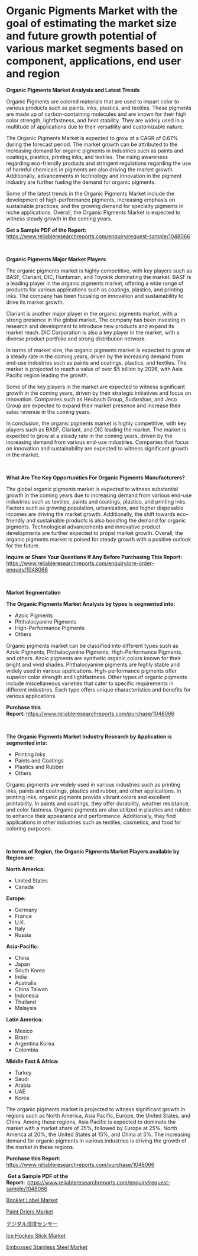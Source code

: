 <p><h1>Organic Pigments Market with the goal of estimating the market size and future growth potential of various market segments based on component, applications, end user and region</h1></p><p><strong>Organic Pigments Market Analysis and Latest Trends</strong></p>
<p><p>Organic Pigments are colored materials that are used to impart color to various products such as paints, inks, plastics, and textiles. These pigments are made up of carbon-containing molecules and are known for their high color strength, lightfastness, and heat stability. They are widely used in a multitude of applications due to their versatility and customizable nature.</p><p>The Organic Pigments Market is expected to grow at a CAGR of 0.67% during the forecast period. The market growth can be attributed to the increasing demand for organic pigments in industries such as paints and coatings, plastics, printing inks, and textiles. The rising awareness regarding eco-friendly products and stringent regulations regarding the use of harmful chemicals in pigments are also driving the market growth. Additionally, advancements in technology and innovation in the pigment industry are further fueling the demand for organic pigments.</p><p>Some of the latest trends in the Organic Pigments Market include the development of high-performance pigments, increasing emphasis on sustainable practices, and the growing demand for specialty pigments in niche applications. Overall, the Organic Pigments Market is expected to witness steady growth in the coming years.</p></p>
<p><strong>Get a Sample PDF of the Report:&nbsp;</strong> <a href="https://www.reliableresearchreports.com/enquiry/request-sample/1048066">https://www.reliableresearchreports.com/enquiry/request-sample/1048066</a></p>
<p>&nbsp;</p>
<p><strong>Organic Pigments Major Market Players</strong></p>
<p><p>The organic pigments market is highly competitive, with key players such as BASF, Clariant, DIC, Huntsman, and Toyoink dominating the market. BASF is a leading player in the organic pigments market, offering a wide range of products for various applications such as coatings, plastics, and printing inks. The company has been focusing on innovation and sustainability to drive its market growth.</p><p>Clariant is another major player in the organic pigments market, with a strong presence in the global market. The company has been investing in research and development to introduce new products and expand its market reach. DIC Corporation is also a key player in the market, with a diverse product portfolio and strong distribution network.</p><p>In terms of market size, the organic pigments market is expected to grow at a steady rate in the coming years, driven by the increasing demand from end-use industries such as paints and coatings, plastics, and textiles. The market is projected to reach a value of over $5 billion by 2026, with Asia Pacific region leading the growth.</p><p>Some of the key players in the market are expected to witness significant growth in the coming years, driven by their strategic initiatives and focus on innovation. Companies such as Heubach Group, Sudarshan, and Jeco Group are expected to expand their market presence and increase their sales revenue in the coming years.</p><p>In conclusion, the organic pigments market is highly competitive, with key players such as BASF, Clariant, and DIC leading the market. The market is expected to grow at a steady rate in the coming years, driven by the increasing demand from various end-use industries. Companies that focus on innovation and sustainability are expected to witness significant growth in the market.</p></p>
<p>&nbsp;</p>
<p><strong>What Are The Key Opportunities For Organic Pigments Manufacturers?</strong></p>
<p><p>The global organic pigments market is expected to witness substantial growth in the coming years due to increasing demand from various end-use industries such as textiles, paints and coatings, plastics, and printing inks. Factors such as growing population, urbanization, and higher disposable incomes are driving the market growth. Additionally, the shift towards eco-friendly and sustainable products is also boosting the demand for organic pigments. Technological advancements and innovative product developments are further expected to propel market growth. Overall, the organic pigments market is poised for steady growth with a positive outlook for the future.</p></p>
<p><strong>Inquire or Share Your Questions If Any Before Purchasing This Report:</strong> <a href="https://www.reliableresearchreports.com/enquiry/pre-order-enquiry/1048066">https://www.reliableresearchreports.com/enquiry/pre-order-enquiry/1048066</a></p>
<p>&nbsp;</p>
<p><strong>Market Segmentation</strong></p>
<p><strong>The Organic Pigments Market Analysis by types is segmented into:</strong></p>
<p><ul><li>Azoic Pigments</li><li>Phthalocyanine Pigments</li><li>High-Performance Pigments</li><li>Others</li></ul></p>
<p><p>Organic pigments market can be classified into different types such as Azoic Pigments, Phthalocyanine Pigments, High-Performance Pigments, and others. Azoic pigments are synthetic organic colors known for their bright and vivid shades. Phthalocyanine pigments are highly stable and widely used in various applications. High-performance pigments offer superior color strength and lightfastness. Other types of organic pigments include miscellaneous varieties that cater to specific requirements in different industries. Each type offers unique characteristics and benefits for various applications.</p></p>
<p><strong>Purchase this Report:&nbsp;</strong><a href="https://www.reliableresearchreports.com/purchase/1048066">https://www.reliableresearchreports.com/purchase/1048066</a></p>
<p>&nbsp;</p>
<p><strong>The Organic Pigments Market Industry Research by Application is segmented into:</strong></p>
<p><ul><li>Printing Inks</li><li>Paints and Coatings</li><li>Plastics and Rubber</li><li>Others</li></ul></p>
<p><p>Organic pigments are widely used in various industries such as printing inks, paints and coatings, plastics and rubber, and other applications. In printing inks, organic pigments provide vibrant colors and excellent printability. In paints and coatings, they offer durability, weather resistance, and color fastness. Organic pigments are also utilized in plastics and rubber to enhance their appearance and performance. Additionally, they find applications in other industries such as textiles, cosmetics, and food for coloring purposes.</p></p>
<p>&nbsp;</p>
<p><strong>In terms of Region, the Organic Pigments Market Players available by Region are:</strong></p>
<p>
    <p> <strong> North America: </strong>
        <ul>
            <li>United States</li>
            <li>Canada</li>
        </ul>
        </p> 
    <p> <strong> Europe: </strong>
        <ul>
            <li>Germany</li>
            <li>France</li>
            <li>U.K.</li>
            <li>Italy</li>
            <li>Russia</li>
        </ul>
        </p> 
    <p> <strong> Asia-Pacific: </strong>
        <ul>
            <li>China</li>
            <li>Japan</li>
            <li>South Korea</li>
            <li>India</li>
            <li>Australia</li>
            <li>China Taiwan</li>
            <li>Indonesia</li>
            <li>Thailand</li>
            <li>Malaysia</li>
        </ul>
        </p> 
    <p> <strong> Latin America: </strong>
        <ul>
            <li>Mexico</li>
            <li>Brazil</li>
            <li>Argentina Korea</li>
            <li>Colombia</li>
        </ul>
        </p> 
    <p> <strong> Middle East & Africa: </strong>
        <ul>
            <li>Turkey</li>
            <li>Saudi</li>
            <li>Arabia</li>
            <li>UAE</li>
            <li>Korea</li>
        </ul>
    </p>
    </p>
<p><p>The organic pigments market is projected to witness significant growth in regions such as North America, Asia Pacific, Europe, the United States, and China. Among these regions, Asia Pacific is expected to dominate the market with a market share of 35%, followed by Europe at 25%, North America at 20%, the United States at 15%, and China at 5%. The increasing demand for organic pigments in various industries is driving the growth of the market in these regions.</p></p>
<p><strong>Purchase this Report: </strong><a href="https://www.reliableresearchreports.com/purchase/1048066">https://www.reliableresearchreports.com/purchase/1048066</a></p>
<p>&nbsp;<strong>Get a Sample PDF of the Report:&nbsp;&nbsp;</strong><a href="https://www.reliableresearchreports.com/enquiry/request-sample/1048066">https://www.reliableresearchreports.com/enquiry/request-sample/1048066</a></p>
<p><strong></strong></p>
<p><p><a href="https://issuu.com/reportprime-2/docs/booklet-label-market-size-2030.pptx">Booklet Label Market</a></p><p><a href="https://github.com/jerrycopelandthomaswsqd8q/Market-Research-Report-List-1/blob/main/paint-driers-market.md">Paint Driers Market</a></p><p><a href="https://github.com/jkjreqjscoxx7/Market-Research-Report-List-1/blob/main/6756517189525.md">デジタル湿度センサー</a></p><p><a href="https://issuu.com/reportprime-2/docs/ice-hockey-stick-market-size-2030.pptx">Ice Hockey Stick Market</a></p><p><a href="https://github.com/brenzgnarento/Market-Research-Report-List-1/blob/main/embossed-stainless-steel-market.md">Embossed Stainless Steel Market</a></p></p>